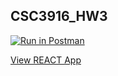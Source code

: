 ## CSC3916_HW3
[![Run in Postman](https://run.pstmn.io/button.svg)](https://app.getpostman.com/run-collection/30fcd5496aea70e36957#?env%5BJWTtoken%5D=W3sia2V5IjoiSldUdG9rZW4iLCJ2YWx1ZSI6IkpXVCBleUpoYkdjaU9pSklVekkxTmlJc0luUjVjQ0k2SWtwWFZDSjkuZXlKcFpDSTZJalZsTm1RelkyVTRNbVV5TXpVME1EQXdORGsxT1RJd1pDSXNJblZ6WlhKdVlXMWxJam9pVkc5a1pGUm9aVUp2WkNJc0ltbGhkQ0k2TVRVNE5ESTBNamd5TUgwLmQ3RV9VTFZEUlNzWXVQLUF3YndqT3BndmlGYmJpSmowaWU3SmZTUmNENm8iLCJlbmFibGVkIjp0cnVlfV0=)

[View REACT App](https://kaest-csc3916-hw5.herokuapp.com/#/)
